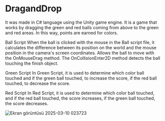 # DragandDrop
It was made in C# language using the Unity game engine. It is a game that works by dragging the green and red balls coming from above to the green and red areas. In this way, points are earned for colors. 

Ball Script
When the ball is clicked with the mouse in the Ball script file, it calculates the difference between its position on the world and the mouse position in the camera's screen coordinates. Allows the ball to move with the OnMouseDrag method. The OnCollisionEnter2D method detects the ball touching the finish object.

Green Script
In Green Script, it is used to determine which color ball touched and if the green ball touched, to increase the score, if the red ball touched, to decrease the score.

Red Script
In Red Script, it is used to determine which color ball touched, and if the red ball touched, the score increases, if the green ball touched, the score decreases.




![Ekran görüntüsü 2025-03-10 023723](https://github.com/user-attachments/assets/a0a3402f-2e43-4c2c-b202-e1c106dd35b6)
